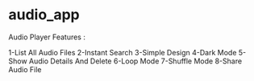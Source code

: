 # audio_app
Audio Player Features :

1-List All Audio Files
2-Instant Search
3-Simple Design
4-Dark Mode 
5-Show Audio Details And Delete
6-Loop Mode
7-Shuffle Mode
8-Share Audio File
